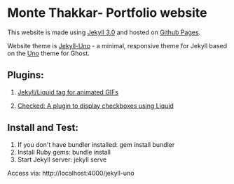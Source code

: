 # Monte Thakkar- Portfolio website

This website is made using [Jekyll 3.0](https://jekyllrb.com/news/2015/10/26/jekyll-3-0-released/) and hosted on [Github Pages](https://pages.github.com/). 

Website theme is [Jekyll-Uno](https://github.com/joshgerdes/jekyll-uno) - a minimal, responsive theme for Jekyll based on the [Uno](https://github.com/daleanthony/Uno) theme for Ghost.

## Plugins: 
1. [Jekyll/Liquid tag for animated GIFs](https://github.com/ttscoff/JekyllPlugins/tree/master/GifTag)

2. [Checked: A plugin to display checkboxes using Liquid](https://tuananh.org/2014/08/04/writing-your-first-jekyll-plugin/)

## Install and Test:
1. If you don't have bundler installed: gem install bundler
2. Install Ruby gems: bundle install
3. Start Jekyll server: jekyll serve

Access via: http://localhost:4000/jekyll-uno
